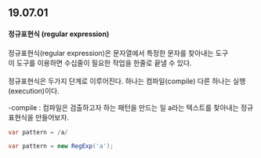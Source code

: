 ## 19.07.01
#### 정규표현식 (regular expression)
정규표현식(regular expression)은 문자열에서 특정한 문자를 찾아내는 도구<br/>
이 도구를 이용하면 수십줄이 필요한 작업을 한줄로 끝낼 수 있다. <br/><br/>
정규표현식은 두가지 단계로 이루어진다. 하나는 컴파일(compile) 다른 하나는 실행(execution)이다. 

-compile : 컴파일은 검출하고자 하는 패턴을 만드는 일
a라는 텍스트를 찾아내는 정규표현식을 만들어보자.
```java
var pattern = /a/

var pattern = new RegExp('a');
```
